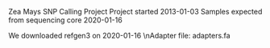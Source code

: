 Zea Mays SNP Calling Project
Project started 2013-01-03
Samples expected from sequencing core 2020-01-16

We downloaded refgen3 on 2020-01-16
\nAdapter file: adapters.fa
